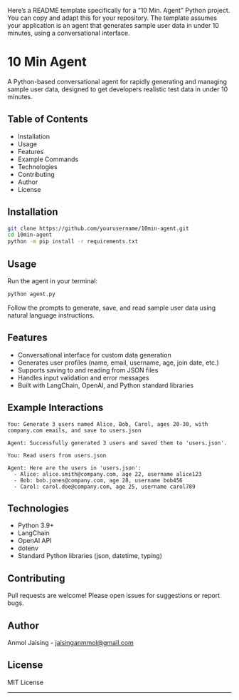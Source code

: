 Here’s a README template specifically for a “10 Min. Agent” Python project. You can copy and adapt this for your repository. The template assumes your application is an agent that generates sample user data in under 10 minutes, using a conversational interface.

# 10 Min Agent

A Python-based conversational agent for rapidly generating and managing sample user data, designed to get developers realistic test data in under 10 minutes.

## Table of Contents

- Installation
- Usage
- Features
- Example Commands
- Technologies
- Contributing
- Author
- License

## Installation

```sh
git clone https://github.com/yourusername/10min-agent.git
cd 10min-agent
python -m pip install -r requirements.txt
```

## Usage

Run the agent in your terminal:
```sh
python agent.py
```
Follow the prompts to generate, save, and read sample user data using natural language instructions.

## Features

- Conversational interface for custom data generation
- Generates user profiles (name, email, username, age, join date, etc.)
- Supports saving to and reading from JSON files
- Handles input validation and error messages
- Built with LangChain, OpenAI, and Python standard libraries


## Example Interactions

```text
You: Generate 3 users named Alice, Bob, Carol, ages 20-30, with company.com emails, and save to users.json

Agent: Successfully generated 3 users and saved them to 'users.json'.
```

```text
You: Read users from users.json

Agent: Here are the users in 'users.json':
  - Alice: alice.smith@company.com, age 22, username alice123
  - Bob: bob.jones@company.com, age 28, username bob456
  - Carol: carol.doe@company.com, age 25, username carol789
```

## Technologies

- Python 3.9+
- LangChain
- OpenAI API
- dotenv
- Standard Python libraries (json, datetime, typing)

## Contributing

Pull requests are welcome! Please open issues for suggestions or report bugs.

## Author

Anmol Jaising - jaisinganmmol@gmail.com

## License

MIT License

***
